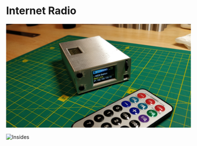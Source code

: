 # Internet Radio

![Finished in case](https://github.com/geoavia/Internet-Radio/blob/ttgo/photos/IMG_20231102_231531.jpg)

![Insides](https://github.com/geoavia/Internet-Radio/blob/ttgo/photos/IMG_20231102_230839.jpg)

